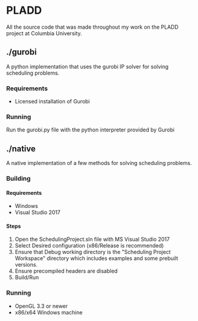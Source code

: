 # PLADD
All the source code that was made throughout my work on the PLADD project at Columbia University.

## ./gurobi

A python implementation that uses the gurobi IP solver for solving scheduling problems.

### Requirements

* Licensed installation of Gurobi

### Running

Run the gurobi.py file with the python interpreter provided by Gurobi

## ./native

A native implementation of a few methods for solving scheduling problems.

### Building

#### Requirements

* Windows
* Visual Studio 2017

#### Steps

1. Open the SchedulingProject.sln file with MS Visual Studio 2017
2. Select Desired configuration (x86/Release is recommended)
3. Ensure that Debug working directory is the "Scheduling Project Workspace" directory which includes examples and some prebuilt versions.
4. Ensure precompiled headers are disabled
4. Build/Run

### Running

* OpenGL 3.3 or newer
* x86/x64 Windows machine
